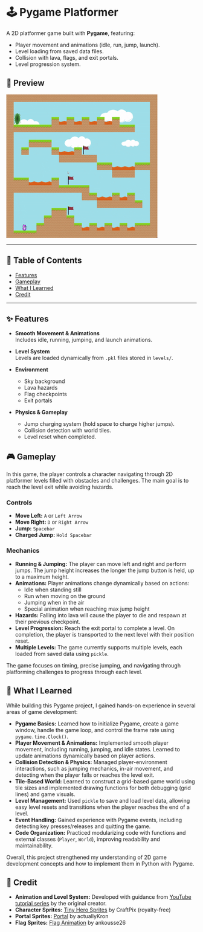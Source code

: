 # 🕹️ Pygame Platformer

A 2D platformer game built with **Pygame**, featuring:
- Player movement and animations (idle, run, jump, launch).
- Level loading from saved data files.
- Collision with lava, flags, and exit portals.
- Level progression system.

## 📸 Preview
![](https://github.com/Undeacl/Simple-Platformer/blob/main/Preview.gif)

---

## 🚀 Table of Contents
- [Features](#-features)
- [Gameplay](#-gameplay)
- [What I Learned](#-what-i-learned)
- [Credit](#-credit)  

---

## ✨ Features
- **Smooth Movement & Animations**  
  Includes idle, running, jumping, and launch animations.

- **Level System**  
  Levels are loaded dynamically from `.pkl` files stored in `levels/`.

- **Environment**  
  - Sky background  
  - Lava hazards  
  - Flag checkpoints  
  - Exit portals  

- **Physics & Gameplay**  
  - Jump charging system (hold space to charge higher jumps).  
  - Collision detection with world tiles.  
  - Level reset when completed.  

## 🎮 Gameplay

In this game, the player controls a character navigating through 2D platformer levels filled with obstacles and challenges. The main goal is to reach the level exit while avoiding hazards.  

### Controls
- **Move Left:** `A` or `Left Arrow`  
- **Move Right:** `D` or `Right Arrow`  
- **Jump:** `Spacebar`
- **Charged Jump:** `Hold Spacebar` 

### Mechanics
- **Running & Jumping:** The player can move left and right and perform jumps. The jump height increases the longer the jump button is held, up to a maximum height.  
- **Animations:** Player animations change dynamically based on actions:
  - Idle when standing still
  - Run when moving on the ground
  - Jumping when in the air
  - Special animation when reaching max jump height  
- **Hazards:** Falling into lava will cause the player to die and respawn at their previous checkpoint.  
- **Level Progression:** Reach the exit portal to complete a level. On completion, the player is transported to the next level with their position reset.  
- **Multiple Levels:** The game currently supports multiple levels, each loaded from saved data using `pickle`.  

The game focuses on timing, precise jumping, and navigating through platforming challenges to progress through each level.

## 📝 What I Learned

While building this Pygame project, I gained hands-on experience in several areas of game development:

- **Pygame Basics:** Learned how to initialize Pygame, create a game window, handle the game loop, and control the frame rate using `pygame.time.Clock()`.
- **Player Movement & Animations:** Implemented smooth player movement, including running, jumping, and idle states. Learned to update animations dynamically based on player actions.
- **Collision Detection & Physics:** Managed player-environment interactions, such as jumping mechanics, in-air movement, and detecting when the player falls or reaches the level exit.
- **Tile-Based World:** Learned to construct a grid-based game world using tile sizes and implemented drawing functions for both debugging (grid lines) and game visuals.
- **Level Management:** Used `pickle` to save and load level data, allowing easy level resets and transitions when the player reaches the end of a level.
- **Event Handling:** Gained experience with Pygame events, including detecting key presses/releases and quitting the game.
- **Code Organization:** Practiced modularizing code with functions and external classes (`Player`, `World`), improving readability and maintainability.

Overall, this project strengthened my understanding of 2D game development concepts and how to implement them in Python with Pygame.

## 🎨 Credit
- **Animation and Level System:** Developed with guidance from [YouTube tutorial series](https://www.youtube.com/watch?v=Ongc4EVqRjo&list=PLjcN1EyupaQnHM1I9SmiXfbT6aG4ezUvu) by the original creator.
- **Character Sprites:** [Tiny Hero Sprites](https://craftpix.net/freebies/free-pixel-art-tiny-hero-sprites/) by CraftPix (royalty-free)
- **Portal Sprites:** [Portal](https://actuallykron.itch.io/32x32-2d-portal-asset-pack) by actuallyKron
- **Flag Sprites:** [Flag Animation](https://ankousse26.itch.io/free-flag-with-animation) by ankousse26

